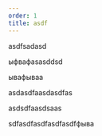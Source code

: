```yaml
---
order: 1
title: asdf
---
```


asdfsadasd

ыфвафasasddsd

ывафываa

asdasdfaasdasdfas

asdsdfaasdsaas

sdfasdfasdfasdfasdfфыва